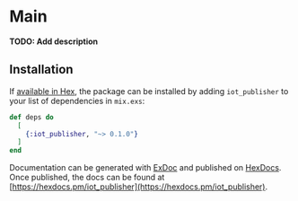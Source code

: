 # Main

**TODO: Add description**

## Installation

If [available in Hex](https://hex.pm/docs/publish), the package can be installed
by adding `iot_publisher` to your list of dependencies in `mix.exs`:

```elixir
def deps do
  [
    {:iot_publisher, "~> 0.1.0"}
  ]
end
```

Documentation can be generated with [ExDoc](https://github.com/elixir-lang/ex_doc)
and published on [HexDocs](https://hexdocs.pm). Once published, the docs can
be found at [https://hexdocs.pm/iot_publisher](https://hexdocs.pm/iot_publisher).

